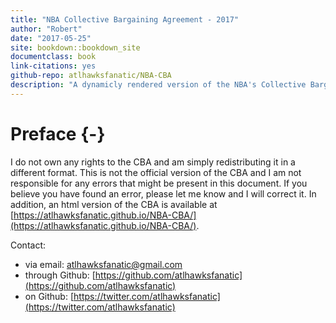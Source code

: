 ```yaml
--- 
title: "NBA Collective Bargaining Agreement - 2017"
author: "Robert"
date: "2017-05-25"
site: bookdown::bookdown_site
documentclass: book
link-citations: yes
github-repo: atlhawksfanatic/NBA-CBA
description: "A dynamicly rendered version of the NBA's Collective Bargaining Agreement."
---
```


# Preface {-}

I do not own any rights to the CBA and am simply redistributing it in a different format. This is not the official version of the CBA and I am not responsible for any errors that might be present in this document. If you believe you have found an error, please let me know and I will correct it. In addition, an html version of the CBA is available at [https://atlhawksfanatic.github.io/NBA-CBA/](https://atlhawksfanatic.github.io/NBA-CBA/).

Contact: 

* via email: [atlhawksfanatic@gmail.com](atlhawksfanatic@gmail.com)
* through Github: [https://github.com/atlhawksfanatic](https://github.com/atlhawksfanatic)
* on Github: [https://twitter.com/atlhawksfanatic](https://twitter.com/atlhawksfanatic)
